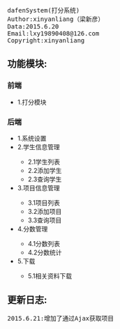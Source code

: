 <pre>
dafenSystem(打分系统)
Author:xinyanliang（梁新彦）
Data:2015.6.20
Email:lxy19890408@126.com
Copyright:xinyanliang
</pre>


<h2>功能模块:</h2>
<h3>前端 </h3>                                                 
<ul>
<li>1.打分模块</li>
</ul>
<h3>后端 </h3>                                                      
<ul>
	<li>1.系统设置</li>
	<li>2.学生信息管理</li>
	<ul>
		<li>2.1学生列表</li>
		<li>2.2添加学生</li>
		<li>2.3查询学生</li>
	</ul>
	<li>3.项目信息管理</li>
	<ul>
		<li>3.1项目列表</li>
		<li>3.2添加项目</li>
		<li>3.3查询项目</li>
	</ul>
	<li>4.分数管理</li>
	<ul>
		<li>4.1分数列表</li>
		<li>4.2分数统计</li>
	</ul>
	<li>5.下载</li>
		<ul>
		<li>5.1相关资料下载</li>
	</ul>
</ul>

<h2>更新日志:</h2>
<pre>
2015.6.21:增加了通过Ajax获取项目
</pre>
